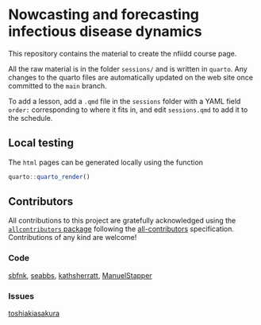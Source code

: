 
# Nowcasting and forecasting infectious disease dynamics

This repository contains the material to create the nfiidd course page.

All the raw material is in the folder `sessions/` and is written in
`quarto`. Any changes to the quarto files are automatically updated on
the web site once committed to the `main` branch.

To add a lesson, add a `.qmd` file in the `sessions` folder with a YAML
field `order:` corresponding to where it fits in, and edit
`sessions.qmd` to add it to the schedule.

## Local testing

The `html` pages can be generated locally using the function

``` r
quarto::quarto_render()
```

## Contributors

<!-- ALL-CONTRIBUTORS-LIST:START - Do not remove or modify this section -->
<!-- prettier-ignore-start -->
<!-- markdownlint-disable -->

All contributions to this project are gratefully acknowledged using the
[`allcontributors`
package](https://github.com/ropenscilabs/allcontributors) following the
[all-contributors](https://allcontributors.org) specification.
Contributions of any kind are welcome!

### Code

<a href="https://github.com/nfidd/nfidd/commits?author=sbfnk">sbfnk</a>,
<a href="https://github.com/nfidd/nfidd/commits?author=seabbs">seabbs</a>,
<a href="https://github.com/nfidd/nfidd/commits?author=kathsherratt">kathsherratt</a>,
<a href="https://github.com/nfidd/nfidd/commits?author=ManuelStapper">ManuelStapper</a>

### Issues

<a href="https://github.com/nfidd/nfidd/issues?q=is%3Aissue+author%3Atoshiakiasakura">toshiakiasakura</a>

<!-- markdownlint-enable -->
<!-- prettier-ignore-end -->
<!-- ALL-CONTRIBUTORS-LIST:END -->

